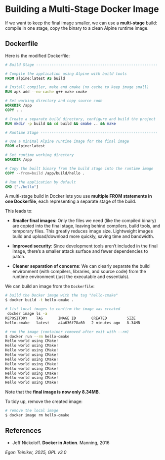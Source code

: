 # Building a Multi-Stage Docker Image

If we want to keep the final image smaller, we can use a **multi-stage** build:
compile in one stage, copy the binary to a clean Alpine runtime image.

## Dockerfile

Here is the modified Dockerfile:

```dockerfile
# Build Stage -------------------------------------------------------

# Compile the application using Alpine with build tools
FROM alpine:latest AS build

# Install compiler, make and cmake (no cache to keep image small)
RUN apk add --no-cache g++ make cmake

# Set working directory and copy source code
WORKDIR /app
COPY . .

# Create a separate build directory, configure and build the project
RUN mkdir -p build && cd build && cmake .. && make

# Runtime Stage -----------------------------------------------------

# Use a minimal Alpine runtime image for the final image
FROM alpine:latest

# Set runtime working directory
WORKDIR /app

# Copy the built binary from the build stage into the runtime image
COPY --from=build /app/build/hello .

# Run the application by default
CMD ["./hello"]
```

A multi-stage build in Docker lets you use **multiple FROM statements 
in one Dockerfile**, each representing a separate stage of the build.

This leads to:

* **Smaller final images**: Only the files we need (like the compiled binary) 
    are copied into the final stage, leaving behind compilers, build tools, 
    and temporary files. This greatly reduces image size.
    Lightweight images build and upload/download more quickly, saving time 
    and bandwidth.

* **Improved security**:
    Since development tools aren’t included in the final image, there’s 
    a smaller attack surface and fewer dependencies to patch.

* **Cleaner separation of concerns**:
    We can clearly separate the build environment (with compilers, 
    libraries, and source code) from the runtime environment (just the 
    executable and essentials).

We can build an image from the `Dockerfile`:

```bash
# build the Docker image with the tag "hello-cmake"
$ docker build -t hello-cmake .

# list local images to confirm the image was created
 docker image ls -a
REPOSITORY    TAG       IMAGE ID       CREATED         SIZE
hello-cmake   latest    a4a636f78a60   2 minutes ago   8.34MB

# run the image (container removed after exit with --rm)
$ docker run --rm hello-cmake
Hello world using CMake!
Hello world using CMake!
Hello world using CMake!
Hello world using CMake!
Hello world using CMake!
Hello world using CMake!
Hello world using CMake!
Hello world using CMake!
Hello world using CMake!
Hello world using CMake!
```
Note that the **final image is now only 8.34MB**.

To tidy up, remove the created image:

```bash
# remove the local image
$ docker image rm hello-cmake

```


## References
* Jeff Nickoloff. **Docker in Action**. Manning, 2016 

*Egon Teiniker, 2025, GPL v3.0*
